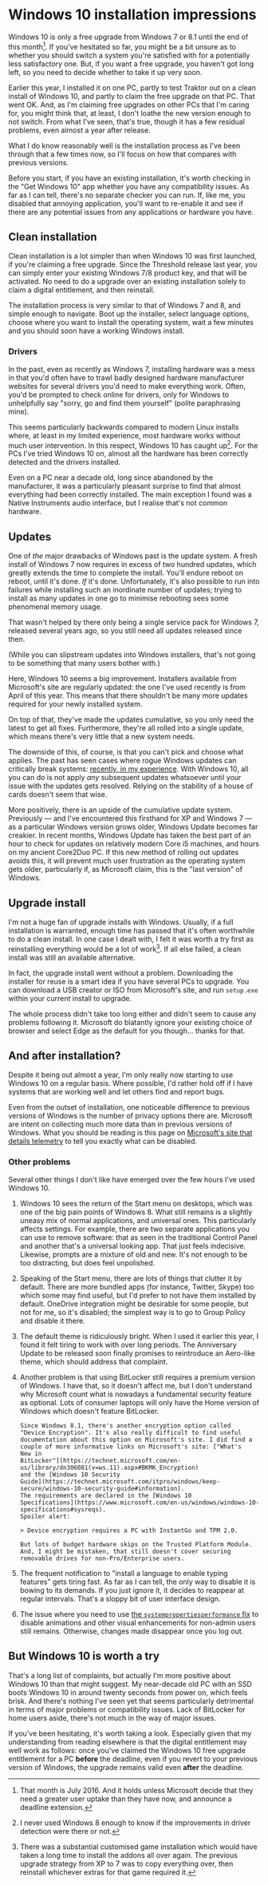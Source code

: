# Windows 10 installation impressions


Windows 10 is only a free upgrade from Windows 7 or 8.1 until the end of
this month[^1]. If you've hesitated so far, you might be a bit unsure as
to whether you should switch a system you're satisfied with for a
potentially less satisfactory one. But, if you want a free upgrade, you
haven't got long left, so you need to decide whether to take it up very
soon.

Earlier this year, I installed it on one PC, partly to test Traktor out
on a clean install of Windows 10, and partly to claim the free upgrade
on that PC. That went OK. And, as I'm claiming free upgrades on other
PCs that I'm caring for, you might think that, at least, I don't loathe
the new version enough to not switch. From what I've seen, that's true,
though it has a few residual problems, even almost a year after release.

What I do know reasonably well is the installation process as I've been
through that a few times now, so I'll focus on how that compares with
previous versions.

Before you start, if you have an existing installation, it's worth
checking in the "Get Windows 10" app whether you have any compatibility
issues. As far as I can tell, there's no separate checker you can run.
If, like me, you disabled that annoying application, you'll want to
re-enable it and see if there are any potential issues from any
applications or hardware you have.

## Clean installation

Clean installation is a lot simpler than when Windows 10 was first
launched, if you're claiming a free upgrade. Since the Threshold release
last year, you can simply enter your existing Windows 7/8 product key,
and that will be activated. No need to do a upgrade over an existing
installation solely to claim a digital entitlement, and then reinstall.

The installation process is very similar to that of Windows 7 and 8, and
simple enough to navigate. Boot up the installer, select language
options, choose where you want to install the operating system, wait a
few minutes and you should soon have a working Windows install.

### Drivers

In the past, even as recently as Windows 7, installing hardware was a
mess in that you'd often have to trawl badly designed hardware
manufacturer websites for several drivers you'd need to make everything
work. Often, you'd be prompted to check online for drivers, only for
Windows to unhelpfully say "sorry, go and find them yourself"
(polite paraphrasing mine).

This seems particularly backwards compared to modern Linux installs
where, at least in my limited experience, most hardware works without
much user intervention. In this respect, Windows 10 has caught up[^2].
For the PCs I've tried Windows 10 on, almost all the hardware has been
correctly detected and the drivers installed.

Even on a PC near a decade old, long since abandoned by the
manufacturer, it was a particularly pleasant surprise to find that
almost everything had been correctly installed. The main exception I
found was a Native Instruments audio interface, but I realise that's not
common hardware.

## Updates 

One of *the* major drawbacks of Windows past is the update system. A
fresh install of Windows 7 now requires in excess of two hundred
updates, which greatly extends the time to complete the install. You'll
endure reboot on reboot, until it's done. *If* it's done. Unfortunately,
it's also possible to run into failures while installing such an
inordinate number of updates; trying to install as many updates in one
go to minimise rebooting sees some phenomenal memory usage.

That wasn't helped by there only being a single service pack for Windows
7, released several years ago, so you still need all updates released
since then.

(While you can slipstream updates into Windows installers, that's not
going to be something that many users bother with.)

Here, Windows 10 seems a big improvement. Installers available from
Microsoft's site are regularly updated: the one I've used recently is
from April of this year. This means that there shouldn't be many more
updates required for your newly installed system.

On top of that, they've made the updates cumulative, so you only need
the latest to get all fixes. Furthermore, they're all rolled into a
single update, which means there's very little that a new system needs. 

The downside of this, of course, is that you can't pick and choose what
applies. The past has seen cases where rogue Windows updates can
critically break systems: [recently, in my
experience]({filename}../2016/windows-7-secure-boot.md). With Windows
10, all you can do is not apply *any* subsequent updates whatsoever
until your issue with the updates gets resolved. Relying on the
stability of a house of cards doesn't seem that wise.
 
More positively, there is an upside of the cumulative update system.
Previously — and I've encountered this firsthand for XP and Windows 7 —
as a particular Windows version grows older, Windows Update becomes far
creakier. In recent months, Windows Update has taken the best part of an
hour to check for updates on relatively modern Core i5 machines, and
hours on my ancient Core2Duo PC. If this new method of rolling out
updates avoids this, it will prevent much user frustration as the
operating system gets older, particularly if, as Microsoft claim, this
is the "last version" of Windows.

## Upgrade install

I'm not a huge fan of upgrade installs with Windows. Usually, if a full
installation is warranted, enough time has passed that it's often
worthwhile to do a clean install. In one case I dealt with, I felt it
was worth a try first as reinstalling everything would be a lot of
work[^3]. If all else failed, a clean install was still an available
alternative.

In fact, the upgrade install went without a problem. Downloading the
installer for reuse is a smart idea if you have several PCs to upgrade.
You can download a USB creator or ISO from Microsoft's site, and run
`setup.exe` within your current install to upgrade.

The whole process didn't take too long either and didn't seem to cause
any problems following it. Microsoft do blatantly ignore your existing
choice of browser and select Edge as the default for you though…
thanks for that.

## And after installation?

Despite it being out almost a year, I'm only really now starting to use
Windows 10 on a regular basis. Where possible, I'd rather hold off if I
have systems that are working well and let others find and report bugs.

Even from the outset of installation, one noticeable difference to
previous versions of Windows is the number of privacy options there are.
Microsoft are intent on collecting much more data than in previous
versions of Windows. What you should be reading is this page on
[Microsoft's site that details
telemetry](https://technet.microsoft.com/en-us/itpro/windows/manage/configure-windows-telemetry-in-your-organization)
to tell you exactly what can be disabled.

### Other problems

Several other things I don't like have emerged over the few hours I've
used Windows 10.

1. Windows 10 sees the return of the Start menu on desktops, which was
   one of the big pain points of Windows 8. What still remains is a
   slightly uneasy mix of normal applications, and universal ones. This
   particularly affects settings. For example, there are two separate
   applications you can use to remove software: that as seen in the
   traditional Control Panel and another that's a universal looking app.
   That just feels indecisive. Likewise, prompts are a mixture of old
   and new. It's not enough to be too distracting, but does feel
   unpolished.

2. Speaking of the Start menu, there are lots of things that clutter it
   by default. There are more bundled apps (for instance, Twitter,
   Skype) too which some may find useful, but I'd prefer to not have
   them installed by default. OneDrive integration might be desirable
   for some people, but not for me, so it's disabled; the simplest way
   is to go to Group Policy and disable it there.

3. The default theme is ridiculously bright. When I used it earlier this
   year, I found it felt tiring to work with over long periods. The
   Anniversary Update to be released soon finally promises to
   reintroduce an Aero-like theme, which should address that complaint.
 
4. Another problem is that using BitLocker still requires a premium
   version of Windows. I have that, so it doesn't affect me, but I don't
   understand why Microsoft count what is nowadays a fundamental
   security feature as optional. Lots of consumer laptops will only have
   the Home version of Windows which doesn't feature BitLocker.

       Since Windows 8.1, there's another encryption option called
       "Device Encryption". It's also really difficult to find useful
       documentation about this option on Microsoft's site. I did find a
       couple of more informative links on Microsoft's site: ["What's
       New in
       BitLocker"](https://technet.microsoft.com/en-us/library/dn306081(v=ws.11).aspx#BKMK_Encryption)
       and the [Windows 10 Security
       Guide](https://technet.microsoft.com/itpro/windows/keep-secure/windows-10-security-guide#information).
       The requirements are declared in the [Windows 10
       Specifications](https://www.microsoft.com/en-us/windows/windows-10-specifications#sysreqs).
       Spoiler alert:
  
       > Device encryption requires a PC with InstantGo and TPM 2.0.

       But lots of budget hardware skips on the Trusted Platform Module.
       And, I might be mistaken, that still doesn't cover securing
       removable drives for non-Pro/Enterprise users.

5. The frequent notification to "install a language to enable typing
   features" gets tiring fast. As far as I can tell, the only way to
   disable it is bowing to its demands. If you just ignore it, it
   decides to reappear at regular intervals. That's a sloppy bit of user
   interface design.

6. The issue where you need to use [the `systempropertiesperformance`
   fix]({filename}../2014/making-aero-theme-settings-stick-in.md) to
   disable animations and other visual enhancements for non-admin users
   still remains. Otherwise, changes made disappear once you log out.

## But Windows 10 is worth a try

That's a long list of complaints, but actually I'm more positive about
Windows 10 than that might suggest. My near-decade old PC with an SSD
boots Windows 10 in around twenty seconds from power on, which feels
brisk. And there's nothing I've seen yet that seems particularly
detrimental in terms of major problems or compatibility issues. Lack of
BitLocker for home users aside, there's not much in the way of major
issues.

If you've been hesitating, it's worth taking a look. Especially given
that my understanding from reading elsewhere is that the digital
entitlement may well work as follows: once you've claimed the Windows 10
free upgrade entitlement for a PC **before** the deadline, even if you
revert to your previous version of Windows, the upgrade remains valid
even **after** the deadline.

[^1]: That month is July 2016. And it holds unless Microsoft decide that
they need a greater user uptake than they have now, and announce a
deadline extension.

[^2]: I never used Windows 8 enough to know if the improvements in
driver detection were there or not.

[^3]: There was a substantial customised game installation which would
have taken a long time to install the addons all over again. The
previous upgrade strategy from XP to 7 was to copy everything over, then
reinstall whichever extras for that game required it.

